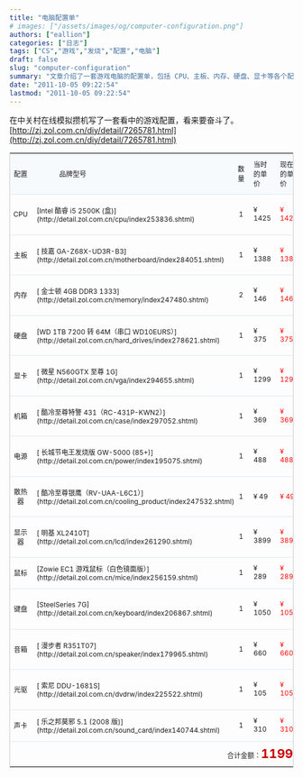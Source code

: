 ```yaml
---
title: "电脑配置单"
# images: ["/assets/images/og/computer-configuration.png"]
authors: ["eallion"]
categories: ["日志"]
tags: ["CS","游戏","发烧","配置","电脑"]
draft: false
slug: "computer-configuration"
summary: "文章介绍了一套游戏电脑的配置单，包括 CPU、主板、内存、硬盘、显卡等各个配件的品牌型号和价格。"
date: "2011-10-05 09:22:54"
lastmod: "2011-10-05 09:22:54"
---
```


在中关村在线模拟攒机写了一套看中的游戏配置，看来要奋斗了。
[http://zj.zol.com.cn/diy/detail/7265781.html](http://zj.zol.com.cn/diy/detail/7265781.html)<DIV>
<TABLE style="BORDER-BOTTOM: #cccccc 1px solid; BORDER-LEFT: #cccccc 1px solid; FONT-SIZE: 12px; BORDER-TOP: #cccccc 1px solid; BORDER-RIGHT: #cccccc 1px solid" id=copyTbl cellSpacing=1>
<TBODY>
<TR>
<TD style="BACKGROUND: #f7fafd; HEIGHT: 30px; FONT-WEIGHT: normal" align=middle > 配置 </TD>
<TD style="PADDING-LEFT: 50px; BACKGROUND: #f7fafd; FONT-WEIGHT: normal" align=left > 品牌型号 </TD>
<TD style="TEXT-ALIGN: center; BACKGROUND: #f7fafd; FONT-WEIGHT: normal" align=middle > 数量 </TD>
<TD style="TEXT-ALIGN: left; PADDING-LEFT: 10px; BACKGROUND: #f7fafd; FONT-WEIGHT: normal" align=left > 当时的单价 </TD>
<TD style="TEXT-ALIGN: left; PADDING-LEFT: 10px; BACKGROUND: #f7fafd; FONT-WEIGHT: normal" align=left > 现在的单价 </TD>
<TD style="TEXT-ALIGN: center; BACKGROUND: #f7fafd; FONT-WEIGHT: normal" class=isbuy align=middle > 商家数量 </TD></TR>
<TR>
<TD style="TEXT-ALIGN: center; WIDTH: 60px; HEIGHT: 35px; BORDER-TOP: #dbe8f7 1px solid" align=middle>CPU</TD>
<TD style="PADDING-BOTTOM: 5px; PADDING-LEFT: 10px; WIDTH: 300px; PADDING-RIGHT: 0px; HEIGHT: 35px; BORDER-TOP: #dbe8f7 1px solid; PADDING-TOP: 5px" align=left>[Intel 酷睿 i5 2500K (盒)](http://detail.zol.com.cn/cpu/index253836.shtml)</TD>
<TD style="TEXT-ALIGN: center; WIDTH: 50px; HEIGHT: 35px; BORDER-TOP: #dbe8f7 1px solid" align=middle>1</TD>
<TD style="TEXT-ALIGN: left; PADDING-LEFT: 10px; WIDTH: 90px; HEIGHT: 35px; BORDER-TOP: #dbe8f7 1px solid" align=left><SPAN style="FONT: 12px arial">¥</SPAN> 1425</TD>
<TD style="TEXT-ALIGN: left; PADDING-LEFT: 10px; WIDTH: 90px; HEIGHT: 35px; COLOR: #ff0000; BORDER-TOP: #dbe8f7 1px solid" align=left><SPAN style="FONT: 12px arial">¥</SPAN> 1425</TD>
<TD style="TEXT-ALIGN: center; WIDTH: 80px; HEIGHT: 35px; COLOR: #339900; BORDER-TOP: #dbe8f7 1px solid" align=middle><A style="COLOR: #339900" href="http://detail.zol.com.cn/254/253836/price.shtml" target=_blank>117 家商家 </A></TD></TR>
<TR>
<TD style="TEXT-ALIGN: center; WIDTH: 60px; HEIGHT: 35px; BORDER-TOP: #dbe8f7 1px solid" align=middle > 主板 </TD>
<TD style="PADDING-BOTTOM: 5px; PADDING-LEFT: 10px; WIDTH: 300px; PADDING-RIGHT: 0px; HEIGHT: 35px; BORDER-TOP: #dbe8f7 1px solid; PADDING-TOP: 5px" align=left>[ 技嘉 GA-Z68X-UD3R-B3](http://detail.zol.com.cn/motherboard/index284051.shtml)</TD>
<TD style="TEXT-ALIGN: center; WIDTH: 50px; HEIGHT: 35px; BORDER-TOP: #dbe8f7 1px solid" align=middle>1</TD>
<TD style="TEXT-ALIGN: left; PADDING-LEFT: 10px; WIDTH: 90px; HEIGHT: 35px; BORDER-TOP: #dbe8f7 1px solid" align=left><SPAN style="FONT: 12px arial">¥</SPAN> 1388</TD>
<TD style="TEXT-ALIGN: left; PADDING-LEFT: 10px; WIDTH: 90px; HEIGHT: 35px; COLOR: #ff0000; BORDER-TOP: #dbe8f7 1px solid" align=left><SPAN style="FONT: 12px arial">¥</SPAN> 1388</TD>
<TD style="TEXT-ALIGN: center; WIDTH: 80px; HEIGHT: 35px; COLOR: #339900; BORDER-TOP: #dbe8f7 1px solid" align=middle><A style="COLOR: #339900" href="http://detail.zol.com.cn/285/284051/price.shtml" target=_blank>157 家商家 </A></TD></TR>
<TR>
<TD style="TEXT-ALIGN: center; WIDTH: 60px; HEIGHT: 35px; BORDER-TOP: #dbe8f7 1px solid" align=middle > 内存 </TD>
<TD style="PADDING-BOTTOM: 5px; PADDING-LEFT: 10px; WIDTH: 300px; PADDING-RIGHT: 0px; HEIGHT: 35px; BORDER-TOP: #dbe8f7 1px solid; PADDING-TOP: 5px" align=left>[ 金士顿 4GB DDR3 1333](http://detail.zol.com.cn/memory/index247480.shtml)</TD>
<TD style="TEXT-ALIGN: center; WIDTH: 50px; HEIGHT: 35px; BORDER-TOP: #dbe8f7 1px solid" align=middle>2</TD>
<TD style="TEXT-ALIGN: left; PADDING-LEFT: 10px; WIDTH: 90px; HEIGHT: 35px; BORDER-TOP: #dbe8f7 1px solid" align=left><SPAN style="FONT: 12px arial">¥</SPAN> 146</TD>
<TD style="TEXT-ALIGN: left; PADDING-LEFT: 10px; WIDTH: 90px; HEIGHT: 35px; COLOR: #ff0000; BORDER-TOP: #dbe8f7 1px solid" align=left><SPAN style="FONT: 12px arial">¥</SPAN> 146</TD>
<TD style="TEXT-ALIGN: center; WIDTH: 80px; HEIGHT: 35px; COLOR: #339900; BORDER-TOP: #dbe8f7 1px solid" align=middle><A style="COLOR: #339900" href="http://detail.zol.com.cn/248/247480/price.shtml" target=_blank>203 家商家 </A></TD></TR>
<TR>
<TD style="TEXT-ALIGN: center; WIDTH: 60px; HEIGHT: 35px; BORDER-TOP: #dbe8f7 1px solid" align=middle > 硬盘 </TD>
<TD style="PADDING-BOTTOM: 5px; PADDING-LEFT: 10px; WIDTH: 300px; PADDING-RIGHT: 0px; HEIGHT: 35px; BORDER-TOP: #dbe8f7 1px solid; PADDING-TOP: 5px" align=left>[WD 1TB 7200 转 64M（串口 WD10EURS）](http://detail.zol.com.cn/hard_drives/index278621.shtml)</TD>
<TD style="TEXT-ALIGN: center; WIDTH: 50px; HEIGHT: 35px; BORDER-TOP: #dbe8f7 1px solid" align=middle>1</TD>
<TD style="TEXT-ALIGN: left; PADDING-LEFT: 10px; WIDTH: 90px; HEIGHT: 35px; BORDER-TOP: #dbe8f7 1px solid" align=left><SPAN style="FONT: 12px arial">¥</SPAN> 375</TD>
<TD style="TEXT-ALIGN: left; PADDING-LEFT: 10px; WIDTH: 90px; HEIGHT: 35px; COLOR: #ff0000; BORDER-TOP: #dbe8f7 1px solid" align=left><SPAN style="FONT: 12px arial">¥</SPAN> 375</TD>
<TD style="TEXT-ALIGN: center; WIDTH: 80px; HEIGHT: 35px; COLOR: #339900; BORDER-TOP: #dbe8f7 1px solid" align=middle><A style="COLOR: #339900" href="http://detail.zol.com.cn/279/278621/price.shtml" target=_blank>109 家商家 </A></TD></TR>
<TR>
<TD style="TEXT-ALIGN: center; WIDTH: 60px; HEIGHT: 35px; BORDER-TOP: #dbe8f7 1px solid" align=middle > 显卡 </TD>
<TD style="PADDING-BOTTOM: 5px; PADDING-LEFT: 10px; WIDTH: 300px; PADDING-RIGHT: 0px; HEIGHT: 35px; BORDER-TOP: #dbe8f7 1px solid; PADDING-TOP: 5px" align=left>[ 微星 N560GTX 至尊 1G](http://detail.zol.com.cn/vga/index294655.shtml)</TD>
<TD style="TEXT-ALIGN: center; WIDTH: 50px; HEIGHT: 35px; BORDER-TOP: #dbe8f7 1px solid" align=middle>1</TD>
<TD style="TEXT-ALIGN: left; PADDING-LEFT: 10px; WIDTH: 90px; HEIGHT: 35px; BORDER-TOP: #dbe8f7 1px solid" align=left><SPAN style="FONT: 12px arial">¥</SPAN> 1299</TD>
<TD style="TEXT-ALIGN: left; PADDING-LEFT: 10px; WIDTH: 90px; HEIGHT: 35px; COLOR: #ff0000; BORDER-TOP: #dbe8f7 1px solid" align=left><SPAN style="FONT: 12px arial">¥</SPAN> 1299</TD>
<TD style="TEXT-ALIGN: center; WIDTH: 80px; HEIGHT: 35px; COLOR: #339900; BORDER-TOP: #dbe8f7 1px solid" align=middle><A style="COLOR: #339900" href="http://detail.zol.com.cn/295/294655/price.shtml" target=_blank>42 家商家 </A></TD></TR>
<TR>
<TD style="TEXT-ALIGN: center; WIDTH: 60px; HEIGHT: 35px; BORDER-TOP: #dbe8f7 1px solid" align=middle > 机箱 </TD>
<TD style="PADDING-BOTTOM: 5px; PADDING-LEFT: 10px; WIDTH: 300px; PADDING-RIGHT: 0px; HEIGHT: 35px; BORDER-TOP: #dbe8f7 1px solid; PADDING-TOP: 5px" align=left>[ 酷冷至尊特警 431（RC-431P-KWN2）](http://detail.zol.com.cn/case/index297052.shtml)</TD>
<TD style="TEXT-ALIGN: center; WIDTH: 50px; HEIGHT: 35px; BORDER-TOP: #dbe8f7 1px solid" align=middle>1</TD>
<TD style="TEXT-ALIGN: left; PADDING-LEFT: 10px; WIDTH: 90px; HEIGHT: 35px; BORDER-TOP: #dbe8f7 1px solid" align=left><SPAN style="FONT: 12px arial">¥</SPAN> 369</TD>
<TD style="TEXT-ALIGN: left; PADDING-LEFT: 10px; WIDTH: 90px; HEIGHT: 35px; COLOR: #ff0000; BORDER-TOP: #dbe8f7 1px solid" align=left><SPAN style="FONT: 12px arial">¥</SPAN> 369</TD>
<TD style="TEXT-ALIGN: center; WIDTH: 80px; HEIGHT: 35px; COLOR: #339900; BORDER-TOP: #dbe8f7 1px solid" align=middle><A style="COLOR: #339900" href="http://detail.zol.com.cn/298/297052/price.shtml" target=_blank>26 家商家 </A></TD></TR>
<TR>
<TD style="TEXT-ALIGN: center; WIDTH: 60px; HEIGHT: 35px; BORDER-TOP: #dbe8f7 1px solid" align=middle > 电源 </TD>
<TD style="PADDING-BOTTOM: 5px; PADDING-LEFT: 10px; WIDTH: 300px; PADDING-RIGHT: 0px; HEIGHT: 35px; BORDER-TOP: #dbe8f7 1px solid; PADDING-TOP: 5px" align=left>[ 长城节电王发烧版 GW-5000 (85+)](http://detail.zol.com.cn/power/index195075.shtml)</TD>
<TD style="TEXT-ALIGN: center; WIDTH: 50px; HEIGHT: 35px; BORDER-TOP: #dbe8f7 1px solid" align=middle>1</TD>
<TD style="TEXT-ALIGN: left; PADDING-LEFT: 10px; WIDTH: 90px; HEIGHT: 35px; BORDER-TOP: #dbe8f7 1px solid" align=left><SPAN style="FONT: 12px arial">¥</SPAN> 488</TD>
<TD style="TEXT-ALIGN: left; PADDING-LEFT: 10px; WIDTH: 90px; HEIGHT: 35px; COLOR: #ff0000; BORDER-TOP: #dbe8f7 1px solid" align=left><SPAN style="FONT: 12px arial">¥</SPAN> 488</TD>
<TD style="TEXT-ALIGN: center; WIDTH: 80px; HEIGHT: 35px; COLOR: #339900; BORDER-TOP: #dbe8f7 1px solid" align=middle><A style="COLOR: #339900" href="http://detail.zol.com.cn/196/195075/price.shtml" target=_blank>77 家商家 </A></TD></TR>
<TR>
<TD style="TEXT-ALIGN: center; WIDTH: 60px; HEIGHT: 35px; BORDER-TOP: #dbe8f7 1px solid" align=middle > 散热器 </TD>
<TD style="PADDING-BOTTOM: 5px; PADDING-LEFT: 10px; WIDTH: 300px; PADDING-RIGHT: 0px; HEIGHT: 35px; BORDER-TOP: #dbe8f7 1px solid; PADDING-TOP: 5px" align=left>[ 酷冷至尊银鹰（RV-UAA-L6C1）](http://detail.zol.com.cn/cooling_product/index247532.shtml)</TD>
<TD style="TEXT-ALIGN: center; WIDTH: 50px; HEIGHT: 35px; BORDER-TOP: #dbe8f7 1px solid" align=middle>1</TD>
<TD style="TEXT-ALIGN: left; PADDING-LEFT: 10px; WIDTH: 90px; HEIGHT: 35px; BORDER-TOP: #dbe8f7 1px solid" align=left><SPAN style="FONT: 12px arial">¥</SPAN> 49</TD>
<TD style="TEXT-ALIGN: left; PADDING-LEFT: 10px; WIDTH: 90px; HEIGHT: 35px; COLOR: #ff0000; BORDER-TOP: #dbe8f7 1px solid" align=left><SPAN style="FONT: 12px arial">¥</SPAN> 49</TD>
<TD style="TEXT-ALIGN: center; WIDTH: 80px; HEIGHT: 35px; COLOR: #339900; BORDER-TOP: #dbe8f7 1px solid" align=middle><A style="COLOR: #339900" href="http://detail.zol.com.cn/248/247532/price.shtml" target=_blank>15 家商家 </A></TD></TR>
<TR>
<TD style="TEXT-ALIGN: center; WIDTH: 60px; HEIGHT: 35px; BORDER-TOP: #dbe8f7 1px solid" align=middle > 显示器 </TD>
<TD style="PADDING-BOTTOM: 5px; PADDING-LEFT: 10px; WIDTH: 300px; PADDING-RIGHT: 0px; HEIGHT: 35px; BORDER-TOP: #dbe8f7 1px solid; PADDING-TOP: 5px" align=left>[ 明基 XL2410T](http://detail.zol.com.cn/lcd/index261290.shtml)</TD>
<TD style="TEXT-ALIGN: center; WIDTH: 50px; HEIGHT: 35px; BORDER-TOP: #dbe8f7 1px solid" align=middle>1</TD>
<TD style="TEXT-ALIGN: left; PADDING-LEFT: 10px; WIDTH: 90px; HEIGHT: 35px; BORDER-TOP: #dbe8f7 1px solid" align=left><SPAN style="FONT: 12px arial">¥</SPAN> 3899</TD>
<TD style="TEXT-ALIGN: left; PADDING-LEFT: 10px; WIDTH: 90px; HEIGHT: 35px; COLOR: #ff0000; BORDER-TOP: #dbe8f7 1px solid" align=left><SPAN style="FONT: 12px arial">¥</SPAN> 3899</TD>
<TD style="TEXT-ALIGN: center; WIDTH: 80px; HEIGHT: 35px; COLOR: #339900; BORDER-TOP: #dbe8f7 1px solid" align=middle><A style="COLOR: #339900" href="http://detail.zol.com.cn/262/261290/price.shtml" target=_blank>32 家商家 </A></TD></TR>
<TR>
<TD style="TEXT-ALIGN: center; WIDTH: 60px; HEIGHT: 35px; BORDER-TOP: #dbe8f7 1px solid" align=middle > 鼠标 </TD>
<TD style="PADDING-BOTTOM: 5px; PADDING-LEFT: 10px; WIDTH: 300px; PADDING-RIGHT: 0px; HEIGHT: 35px; BORDER-TOP: #dbe8f7 1px solid; PADDING-TOP: 5px" align=left>[Zowie EC1 游戏鼠标（白色镜面版）](http://detail.zol.com.cn/mice/index256159.shtml)</TD>
<TD style="TEXT-ALIGN: center; WIDTH: 50px; HEIGHT: 35px; BORDER-TOP: #dbe8f7 1px solid" align=middle>1</TD>
<TD style="TEXT-ALIGN: left; PADDING-LEFT: 10px; WIDTH: 90px; HEIGHT: 35px; BORDER-TOP: #dbe8f7 1px solid" align=left><SPAN style="FONT: 12px arial">¥</SPAN> 289</TD>
<TD style="TEXT-ALIGN: left; PADDING-LEFT: 10px; WIDTH: 90px; HEIGHT: 35px; COLOR: #ff0000; BORDER-TOP: #dbe8f7 1px solid" align=left><SPAN style="FONT: 12px arial">¥</SPAN> 289</TD>
<TD style="TEXT-ALIGN: center; WIDTH: 80px; HEIGHT: 35px; COLOR: #339900; BORDER-TOP: #dbe8f7 1px solid" align=middle><A style="COLOR: #339900" href="http://detail.zol.com.cn/257/256159/price.shtml" target=_blank>2 家商家 </A></TD></TR>
<TR>
<TD style="TEXT-ALIGN: center; WIDTH: 60px; HEIGHT: 35px; BORDER-TOP: #dbe8f7 1px solid" align=middle > 键盘 </TD>
<TD style="PADDING-BOTTOM: 5px; PADDING-LEFT: 10px; WIDTH: 300px; PADDING-RIGHT: 0px; HEIGHT: 35px; BORDER-TOP: #dbe8f7 1px solid; PADDING-TOP: 5px" align=left>[SteelSeries 7G](http://detail.zol.com.cn/keyboard/index206867.shtml)</TD>
<TD style="TEXT-ALIGN: center; WIDTH: 50px; HEIGHT: 35px; BORDER-TOP: #dbe8f7 1px solid" align=middle>1</TD>
<TD style="TEXT-ALIGN: left; PADDING-LEFT: 10px; WIDTH: 90px; HEIGHT: 35px; BORDER-TOP: #dbe8f7 1px solid" align=left><SPAN style="FONT: 12px arial">¥</SPAN> 1050</TD>
<TD style="TEXT-ALIGN: left; PADDING-LEFT: 10px; WIDTH: 90px; HEIGHT: 35px; COLOR: #ff0000; BORDER-TOP: #dbe8f7 1px solid" align=left><SPAN style="FONT: 12px arial">¥</SPAN> 1050</TD>
<TD style="TEXT-ALIGN: center; WIDTH: 80px; HEIGHT: 35px; COLOR: #339900; BORDER-TOP: #dbe8f7 1px solid" align=middle><A style="COLOR: #339900" href="http://detail.zol.com.cn/207/206867/price.shtml" target=_blank>19 家商家 </A></TD></TR>
<TR>
<TD style="TEXT-ALIGN: center; WIDTH: 60px; HEIGHT: 35px; BORDER-TOP: #dbe8f7 1px solid" align=middle > 音箱 </TD>
<TD style="PADDING-BOTTOM: 5px; PADDING-LEFT: 10px; WIDTH: 300px; PADDING-RIGHT: 0px; HEIGHT: 35px; BORDER-TOP: #dbe8f7 1px solid; PADDING-TOP: 5px" align=left>[ 漫步者 R351T07](http://detail.zol.com.cn/speaker/index179965.shtml)</TD>
<TD style="TEXT-ALIGN: center; WIDTH: 50px; HEIGHT: 35px; BORDER-TOP: #dbe8f7 1px solid" align=middle>1</TD>
<TD style="TEXT-ALIGN: left; PADDING-LEFT: 10px; WIDTH: 90px; HEIGHT: 35px; BORDER-TOP: #dbe8f7 1px solid" align=left><SPAN style="FONT: 12px arial">¥</SPAN> 660</TD>
<TD style="TEXT-ALIGN: left; PADDING-LEFT: 10px; WIDTH: 90px; HEIGHT: 35px; COLOR: #ff0000; BORDER-TOP: #dbe8f7 1px solid" align=left><SPAN style="FONT: 12px arial">¥</SPAN> 660</TD>
<TD style="TEXT-ALIGN: center; WIDTH: 80px; HEIGHT: 35px; COLOR: #339900; BORDER-TOP: #dbe8f7 1px solid" align=middle><A style="COLOR: #339900" href="http://detail.zol.com.cn/180/179965/price.shtml" target=_blank>48 家商家 </A></TD></TR>
<TR>
<TD style="TEXT-ALIGN: center; WIDTH: 60px; HEIGHT: 35px; BORDER-TOP: #dbe8f7 1px solid" align=middle > 光驱 </TD>
<TD style="PADDING-BOTTOM: 5px; PADDING-LEFT: 10px; WIDTH: 300px; PADDING-RIGHT: 0px; HEIGHT: 35px; BORDER-TOP: #dbe8f7 1px solid; PADDING-TOP: 5px" align=left>[ 索尼 DDU-1681S](http://detail.zol.com.cn/dvdrw/index225522.shtml)</TD>
<TD style="TEXT-ALIGN: center; WIDTH: 50px; HEIGHT: 35px; BORDER-TOP: #dbe8f7 1px solid" align=middle>1</TD>
<TD style="TEXT-ALIGN: left; PADDING-LEFT: 10px; WIDTH: 90px; HEIGHT: 35px; BORDER-TOP: #dbe8f7 1px solid" align=left><SPAN style="FONT: 12px arial">¥</SPAN> 105</TD>
<TD style="TEXT-ALIGN: left; PADDING-LEFT: 10px; WIDTH: 90px; HEIGHT: 35px; COLOR: #ff0000; BORDER-TOP: #dbe8f7 1px solid" align=left><SPAN style="FONT: 12px arial">¥</SPAN> 105</TD>
<TD style="TEXT-ALIGN: center; WIDTH: 80px; HEIGHT: 35px; COLOR: #339900; BORDER-TOP: #dbe8f7 1px solid" align=middle><A style="COLOR: #339900" href="http://detail.zol.com.cn/226/225522/price.shtml" target=_blank>28 家商家 </A></TD></TR>
<TR>
<TD style="TEXT-ALIGN: center; WIDTH: 60px; HEIGHT: 35px; BORDER-TOP: #dbe8f7 1px solid" align=middle > 声卡 </TD>
<TD style="PADDING-BOTTOM: 5px; PADDING-LEFT: 10px; WIDTH: 300px; PADDING-RIGHT: 0px; HEIGHT: 35px; BORDER-TOP: #dbe8f7 1px solid; PADDING-TOP: 5px" align=left>[ 乐之邦莫邪 5.1 (2008 版)](http://detail.zol.com.cn/sound_card/index140744.shtml)</TD>
<TD style="TEXT-ALIGN: center; WIDTH: 50px; HEIGHT: 35px; BORDER-TOP: #dbe8f7 1px solid" align=middle>1</TD>
<TD style="TEXT-ALIGN: left; PADDING-LEFT: 10px; WIDTH: 90px; HEIGHT: 35px; BORDER-TOP: #dbe8f7 1px solid" align=left><SPAN style="FONT: 12px arial">¥</SPAN> 310</TD>
<TD style="TEXT-ALIGN: left; PADDING-LEFT: 10px; WIDTH: 90px; HEIGHT: 35px; COLOR: #ff0000; BORDER-TOP: #dbe8f7 1px solid" align=left><SPAN style="FONT: 12px arial">¥</SPAN> 310</TD>
<TD style="TEXT-ALIGN: center; WIDTH: 80px; HEIGHT: 35px; COLOR: #339900; BORDER-TOP: #dbe8f7 1px solid" align=middle><A style="COLOR: #339900" href="http://detail.zol.com.cn/141/140744/price.shtml" target=_blank>8 家商家 </A></TD></TR>
<TR>
<TD style="TEXT-ALIGN: right; PADDING-RIGHT: 20px; HEIGHT: 45px; BORDER-TOP: #dbe8f7 1px solid" colSpan=10 > 合计金额：<SPAN style="COLOR: #cc0000; FONT-SIZE: 22px; FONT-WEIGHT: bold">11998</SPAN> 元 </TD></TR></TBODY></TABLE></DIV>
